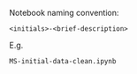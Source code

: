 Notebook naming convention:  
```
<initials>-<brief-description>
```
E.g.
```
MS-initial-data-clean.ipynb
```
